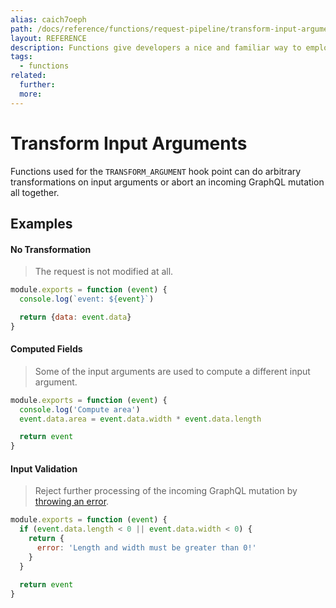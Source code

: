 ```yaml
---
alias: caich7oeph
path: /docs/reference/functions/request-pipeline/transform-input-arguments
layout: REFERENCE
description: Functions give developers a nice and familiar way to employ custom business logic.
tags:
  - functions
related:
  further:
  more:
---
```


# Transform Input Arguments

Functions used for the `TRANSFORM_ARGUMENT` hook point can do arbitrary transformations on input arguments or abort an incoming GraphQL mutation all together.

## Examples

#### No Transformation

> The request is not modified at all.

```js
module.exports = function (event) {
  console.log(`event: ${event}`)

  return {data: event.data}
}
```

#### Computed Fields

> Some of the input arguments are used to compute a different input argument.

```js
module.exports = function (event) {
  console.log('Compute area')
  event.data.area = event.data.width * event.data.length

  return event
}
```

#### Input Validation

> Reject further processing of the incoming GraphQL mutation by [throwing an error](!alias-quawa7aed0).

```js
module.exports = function (event) {
  if (event.data.length < 0 || event.data.width < 0) {
    return {
      error: 'Length and width must be greater than 0!'
    }
  }

  return event
}
```

